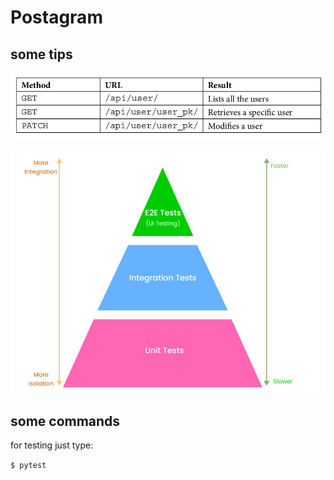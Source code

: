 # Postagram 


## some tips

![endpoints](docs/pic1.png)

![testing pyramid](docs/testing_pyramid.png)

## some commands

for testing just type:

`$ pytest`